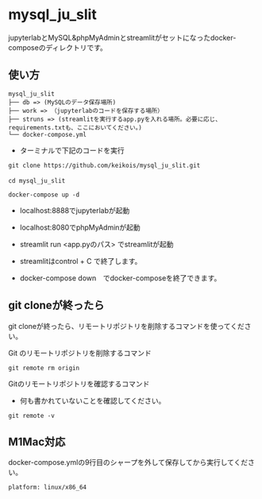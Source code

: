 # mysql_ju_slit
jupyterlabとMySQL&amp;phpMyAdminとstreamlitがセットになったdocker-composeのディレクトリです。

## 使い方
```
mysql_ju_slit
├── db => (MySQLのデータ保存場所)
├── work => （jupyterlabのコードを保存する場所）
├── struns => (streamlitを実行するapp.pyを入れる場所。必要に応じ、requirements.txtも、ここにおいてください。)       
└── docker-compose.yml
```
- ターミナルで下記のコードを実行
```
git clone https://github.com/keikois/mysql_ju_slit.git
```
```
cd mysql_ju_slit　
```
```
docker-compose up -d
```

- localhost:8888でjupyterlabが起動
- localhost:8080でphpMyAdminが起動
- streamlit run <app.pyのパス> でstreamlitが起動

- streamlitはcontrol + C で終了します。
- docker-compose down　でdocker-composeを終了できます。

## git cloneが終ったら
git cloneが終ったら、リモートリポジトリを削除するコマンドを使ってください。

Git のリモートリポジトリを削除するコマンド
```
git remote rm origin 
```
Gitのリモートリポジトリを確認するコマンド
- 何も書かれていないことを確認してください。
```
git remote -v 
```
## M1Mac対応

docker-compose.ymlの9行目のシャープを外して保存してから実行してください。
```
platform: linux/x86_64
```
